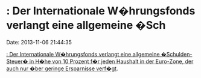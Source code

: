 : Der Internationale W�hrungsfonds verlangt eine allgemeine �Sch
================================================================

Date: 2013-11-06 21:44:35

[: Der Internationale W�hrungsfonds verlangt eine allgemeine
�Schulden-Steuer� in H�he von 10 Prozent f�r jeden Haushalt in der
Euro-Zone, der auch nur �ber geringe Ersparnisse
verf�gt](http://deutsche-wirtschafts-nachrichten.de/2013/10/17/die-grosse-enteignung-zehn-prozent-schulden-steuer-auf-alle-spar-guthaben/).
